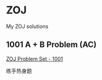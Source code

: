 # ZOJ
My ZOJ solutions

## 1001 A + B Problem (AC)
[ZOJ Problem Set - 1001](http://acm.zju.edu.cn/onlinejudge/showProblem.do?problemCode=1001)

练手热身题
